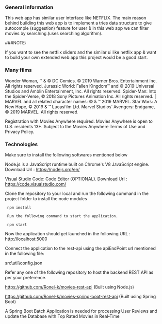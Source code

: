### General information
This web app has similar user interface like NETFLIX. The main reason behind building this web app is to implement a tries data structure to give autocomple (suggestion) feature for user & in this web app we can filter movies by searching.(uses searching algorithm).

###NOTE:

If you want to see the netflix sliders and the similar ui like netflix app & want to build your own extended web app this project would be a good start.

### Many films
Wonder Woman, ™ & © DC Comics. © 2019 Warner Bros. Entertainment Inc. All rights reserved. Jurassic World: Fallen Kingdom™ and © 2019 Universal Studios and Amblin Entertainment, Inc. All rights reserved. Spider-Man: Into the Spider-Verse, © 2018 Sony Pictures Animation Inc. All rights reserved. | MARVEL and all related character names: © & ™ 2019 MARVEL. Star Wars: A New Hope, © 2019 & ™ Lucasfilm Ltd. Marvel Studios’ Avengers: Endgame, © 2019 MARVEL. All rights reserved.

Registration with Movies Anywhere required. Movies Anywhere is open to U.S. residents 13+. Subject to the Movies Anywhere Terms of Use and Privacy Policy.

### Technologies

Make sure to install the following softwares mentioned below

Node.js is a JavaScript runtime built on Chrome's V8 JavaScript engine. Download Url : https://nodejs.org/en/

Visual Studio Code: Code Editor (OPTIONAL). Download Url : https://code.visualstudio.com/

Clone the repository to your local and run the following command in the project folder to install the node modules

<code> npm install </code>

<code> Run the following command to start the application. </code>

<code> npm start </code>


Now the application should get launched in the following URL : http://localhost:5000

Connect the application to the rest-api using the apiEndPoint url mentioned in the following file:

src\util\config.json

Refer any one of the following repository to host the backend REST API as per your preference.

https://github.com/Ronel-k/movies-rest-api (Built using Node.js)

https://github.com/Ronel-k/movies-spring-boot-rest-api (Built using Spring Boot)

A Spring Boot Batch Application is needed for processing User Reviews and update the Database with Top Rated Movies in Real-Time

